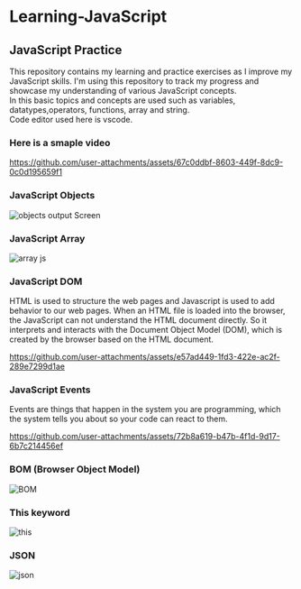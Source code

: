 # Learning-JavaScript
## JavaScript Practice
This repository contains my learning and practice exercises as I improve my JavaScript skills. I'm using this repository to track my progress and showcase my understanding of various JavaScript concepts.<br>
In this basic topics and concepts are used such as variables, datatypes,operators, functions, array and string.<br>
Code editor used here is vscode.
### Here is a smaple video



https://github.com/user-attachments/assets/67c0ddbf-8603-449f-8dc9-0c0d195659f1 

### JavaScript Objects



![objects output Screen](https://github.com/user-attachments/assets/570f421b-a069-4376-ae2a-1636f4ac9b77)

### JavaScript Array
![array js](https://github.com/user-attachments/assets/a43d1d9b-8ad7-4677-a24e-a4a3f5339e30)

### JavaScript DOM
HTML is used to structure the web pages and Javascript is used to add behavior to our web pages. When an HTML file is loaded into the browser, the JavaScript can not understand the HTML document directly. So it interprets and interacts with the Document Object Model (DOM), which is created by the browser based on the HTML document.



https://github.com/user-attachments/assets/e57ad449-1fd3-422e-ac2f-289e7299d1ae

### JavaScript Events
Events are things that happen in the system you are programming, which the system tells you about so your code can react to them.



https://github.com/user-attachments/assets/72b8a619-b47b-4f1d-9d17-6b7c214456ef


### BOM (Browser Object Model)
![BOM](https://github.com/user-attachments/assets/ab8b4f00-32d9-4547-a7a5-abace85f7a9a)

### This keyword
![this](https://github.com/user-attachments/assets/7e52b49e-dd67-4ec6-8969-a05f36741d1e)

### JSON

![json](https://github.com/user-attachments/assets/b8c7693e-f55b-4fff-9749-030edfc435aa)




